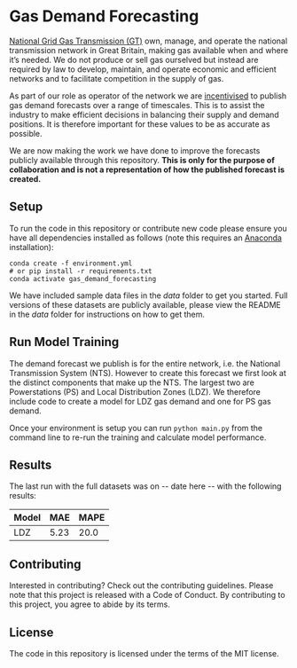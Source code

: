 # Gas Demand Forecasting
[National Grid Gas Transmission (GT)](https://www.nationalgrid.com/gas-transmission/) own, manage, and operate the national transmission network in Great Britain, making gas available when and where it’s needed. We do not produce or sell gas ourselved but instead are required by law to develop, maintain, and operate economic and efficient networks and to facilitate competition in the supply of gas. 

As part of our role as operator of the network we are [incentivised](https://www.nationalgrid.com/gas-transmission/about-us/system-operator-incentives/demand-forecasting) to publish gas demand forecasts over a range of timescales. This is to assist the industry to make efficient decisions in balancing their supply and demand positions. It is therefore important for these values to be as accurate as possible. 

We are now making the work we have done to improve the forecasts publicly available through this repository. **This is only for the purpose of collaboration and is not a representation of how the published forecast is created.**

## Setup

To run the code in this repository or contribute new code please ensure you have all dependencies installed as follows (note this requires an [Anaconda](https://www.anaconda.com/) installation):

```
conda create -f environment.yml
# or pip install -r requirements.txt
conda activate gas_demand_forecasting
```

We have included sample data files in the _data_ folder to get you started. Full versions of these datasets are publicly available, please view the README in the _data_ folder for instructions on how to get them.

## Run Model Training

The demand forecast we publish is for the entire network, i.e. the National Transmission System (NTS). However to create this forecast we first look at the distinct components that make up the NTS. The largest two are Powerstations (PS) and Local Distribution Zones (LDZ). We therefore include code to create a model for LDZ gas demand and one for PS gas demand. 

Once your environment is setup you can run `python main.py` from the command line to re-run the training and calculate model performance. 

## Results

The last run with the full datasets was on -- date here -- with the following results:

|Model|MAE|MAPE|
---|---|---|
|LDZ|5.23|20.0|

## Contributing

Interested in contributing? Check out the contributing guidelines. Please note that this project is released with a Code of Conduct. By contributing to this project, you agree to abide by its terms.

## License

The code in this repository is licensed under the terms of the MIT license.